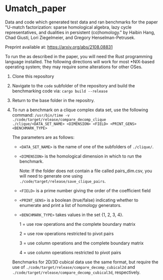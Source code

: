 # Umatch_paper
Data and code which generated test data and ran benchmarks for the paper "U-match factorization: sparse homological algebra, lazy cycle representatives, and dualities in persistent (co)homology." by Haibin Hang, Chad Giusti, Lori Ziegelmeier, and Gregory Henselman-Petrusek.

Preprint available at: https://arxiv.org/abs/2108.08831

To run the as described in the paper, you will need the Rust programming language installed. The following directions will work for most \*NIX-based operating system; they may require some alterations for other OSes.
1) Clone this repository
2) Navigate to the ```code``` subfolder of the repository and build the benchmarking code via: 
  ```cargo build --release```
3) Return to the base folder in the repositry.
4) To run a benchmark on a clique complex data set, use the following command:
  ```/usr/bin/time -v ./code/target/release/compare_decomp_clique ./clique/<DATA_SET_NAME> <DIMENSION> <FIELD> <PRINT_GENS> <BENCHMARK_TYPE>```
  
   The parameters are as follows:
   - `<DATA_SET_NAME>` is the name of one of the subfolders of ``./clique/``.
   - `<DIMENSION>` is the homological dimension in which to run the benchmark. 
    
     Note: If the folder does not contain a file called pairs_dim<DIMENSION>.csv, you will need to generate one using ```./code/target/release/save_clique_pairs```. 
  
   - `<FIELD>` is a prime number giving the order of the coefficient field
   - `<PRINT_GENS>` is a boolean (true/false) indicating whether to enumerate and print a list of homology generators.
   - `<BENCHMARK_TYPE>` takes values in the set {1, 2, 3, 4}.
  
     1 = use row operations and the complete boundary matrix
  
     2 = use row operations restricted to pivot pairs
  
     3 = use column operations and the complete boundary matrix
  
     4 = use column operations restricted to pivot pairs
    
    Benchmarks for 2D/3D cubical data use the same format, but require the use of ```./code/target/release/compare_decomp_cubical2d``` and ```./code/target/release/compare_decomp_cubical3d```, respectively.
    

